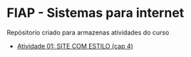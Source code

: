 # FIAP  - Sistemas para internet

Repósitorio criado para armazenas atividades do curso

 - [Atividade 01: SITE COM ESTILO (cap 4)](https://link#)